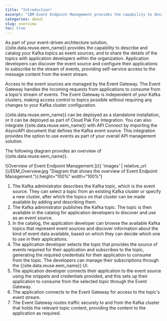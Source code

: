 ```yaml
---
title: "Introduction"
excerpt: "IBM Event Endpoint Management provides the capability to describe and catalog your Kafka event sources, and to socialize them with application developers."
categories: about
slug: overview
toc: true
---
```



As part of your event-driven architecture solution, {{site.data.reuse.eem_name}} provides the capability to describe and catalog your Kafka topics as event sources, and to share the details of the topics with application developers within the organization. Application developers can discover the event source and configure their applications to subscribe to the stream of events, providing self-service access to the message content from the event stream.

Access to the event sources are managed by the Event Gateway. The Event Gateway handles the incoming requests from applications to consume from a topic’s stream of events. The Event Gateway is independent of your Kafka clusters, making access control to topics possible without requiring any changes to your Kafka cluster configuration.

{{site.data.reuse.eem_name}} can be deployed as a standalone installation, or it can be deployed as part of Cloud Pak For Integration. You can also integrate {{site.data.reuse.eem_name}} with API Connect by importing the AsyncAPI document that defines the Kafka event source. This integration provides the option to use events as part of your overall API management solution.

The following diagram provides an overview of {{site.data.reuse.eem_name}}.

![Overview of Event Endpoint Management.]({{ 'images' | relative_url }}/EEM_Overview.jpg "Diagram that shows the overview of Event Endpoint Management."){:height=“100%” width=“100%“}

1. The Kafka administrator describes the Kafka topic, which is the event source. They can select a topic from an existing Kafka cluster or specify a new cluster, after which the topics on that cluster can be made available by adding and describing them.
2. The Kafka administrator publishes the Kafka topic. The topic is then available in the catalog for application developers to discover and use as an event source.
3. In the catalog, the application developer can browse the available Kafka topics that represent event sources and discover information about the kind of event data available, based on which they can decide which one to use in their applications.
4. The application developer selects the topic that provides the source of events required for their application and subscribes to the topic, generating the required credentials for their application to consume from the topic. The developers can manage their subscriptions through the {{site.data.reuse.eem_name}} UI.
5. The application developer connects their application to the event source using the snippets and credentials provided, and this sets up their application to consume from the selected topic through the Event Gateway.
6. The application connects to the Event Gateway for access to the topic's event stream.
7. The Event Gateway routes traffic securely to and from the Kafka cluster that holds the relevant topic content, providing the content to the application as required.
